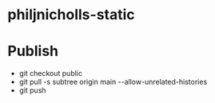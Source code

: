 # philjnicholls-static

# Publish

* git checkout public
* git pull -s subtree origin main --allow-unrelated-histories
* git push
